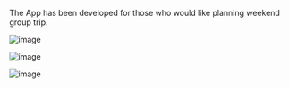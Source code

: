 The App has been developed for those who would like planning weekend group trip.

![image](https://user-images.githubusercontent.com/81377046/176748979-1f7809e8-5a89-44b5-a656-8bb884cfc01a.png)

![image](https://user-images.githubusercontent.com/81377046/176749137-4e36dda5-f028-4f34-ab79-28a44d33d9a5.png)

![image](https://user-images.githubusercontent.com/81377046/176749178-9df89e97-6944-4703-910a-0678e47117dd.png)










